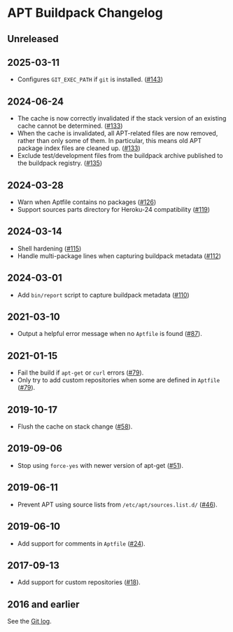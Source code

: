# APT Buildpack Changelog

## Unreleased

## 2025-03-11

- Configures `GIT_EXEC_PATH` if `git` is installed. ([#143](https://github.com/heroku/heroku-buildpack-apt/pull/143))

## 2024-06-24

- The cache is now correctly invalidated if the stack version of an existing cache cannot be determined. ([#133](https://github.com/heroku/heroku-buildpack-apt/pull/133))
- When the cache is invalidated, all APT-related files are now removed, rather than only some of them. In particular, this means old APT package index files are cleaned up. ([#133](https://github.com/heroku/heroku-buildpack-apt/pull/133))
- Exclude test/development files from the buildpack archive published to the buildpack registry. ([#135](https://github.com/heroku/heroku-buildpack-apt/pull/135))

## 2024-03-28

- Warn when Aptfile contains no packages ([#126](https://github.com/heroku/heroku-buildpack-apt/pull/126))
- Support sources parts directory for Heroku-24 compatibility ([#119](https://github.com/heroku/heroku-buildpack-apt/pull/119))

## 2024-03-14

- Shell hardening ([#115](https://github.com/heroku/heroku-buildpack-apt/pull/115))
- Handle multi-package lines when capturing buildpack metadata ([#112](https://github.com/heroku/heroku-buildpack-apt/pull/112))

## 2024-03-01

- Add `bin/report` script to capture buildpack metadata ([#110](https://github.com/heroku/heroku-buildpack-apt/pull/110))

## 2021-03-10

- Output a helpful error message when no `Aptfile` is found ([#87](https://github.com/heroku/heroku-buildpack-apt/pull/87)).

## 2021-01-15

- Fail the build if `apt-get` or `curl` errors ([#79](https://github.com/heroku/heroku-buildpack-apt/pull/79)).
- Only try to add custom repositories when some are defined in `Aptfile` ([#79](https://github.com/heroku/heroku-buildpack-apt/pull/79)).

## 2019-10-17

- Flush the cache on stack change ([#58](https://github.com/heroku/heroku-buildpack-apt/pull/58)).

## 2019-09-06

- Stop using `force-yes` with newer version of apt-get ([#51](https://github.com/heroku/heroku-buildpack-apt/pull/51)).

## 2019-06-11

- Prevent APT using source lists from `/etc/apt/sources.list.d/` ([#46](https://github.com/heroku/heroku-buildpack-apt/pull/46)).

## 2019-06-10

- Add support for comments in `Aptfile` ([#24](https://github.com/heroku/heroku-buildpack-apt/pull/24)).

## 2017-09-13

- Add support for custom repositories ([#18](https://github.com/heroku/heroku-buildpack-apt/pull/18)).

## 2016 and earlier

See the [Git log](https://github.com/heroku/heroku-buildpack-apt/commits/40883f0cb8e8ddb2876ca8be5d25ade4ff9617b1).
